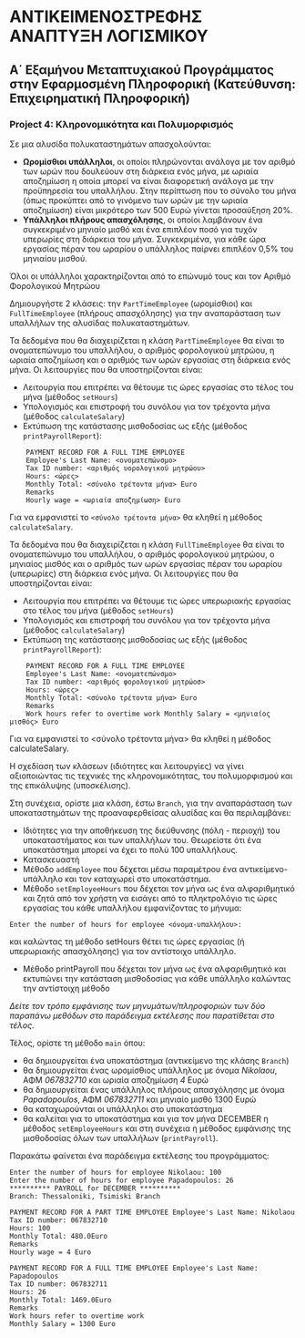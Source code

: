 ﻿# ΑΝΤΙΚΕΙΜΕΝΟΣΤΡΕΦΗΣ ΑΝΑΠΤΥΞΗ ΛΟΓΙΣΜΙΚΟΥ

## A΄ Εξαμήνου Μεταπτυχιακού Προγράμματος στην Εφαρμοσμένη Πληροφορική (Κατεύθυνση: Επιχειρηματική Πληροφορική)

### Project 4: Κληρονομικότητα και Πολυμορφισμός 

Σε μια αλυσίδα πολυκαταστημάτων απασχολούνται: 

- **Ωρομίσθιοι υπάλληλοι**, οι οποίοι πληρώνονται ανάλογα με τον αριθμό των ωρών που δουλεύουν  στη  διάρκεια  ενός  μήνα,  με  ωριαία  αποζημίωση  η  οποία  μπορεί  να  είναι διαφορετική ανάλογα με την προϋπηρεσία του υπαλλήλου. Στην περίπτωση που το σύνολο του μήνα (όπως προκύπτει από το γινόμενο των ωρών με την ωριαία αποζημίωση) είναι μικρότερο των 500 Ευρώ γίνεται προσαύξηση 20%.  
- **Υπάλληλοι πλήρους απασχόλησης**, οι οποίοι λαμβάνουν ένα συγκεκριμένο μηνιαίο μισθό και ένα επιπλέον ποσό για τυχόν υπερωρίες στη διάρκεια του μήνα. Συγκεκριμένα, για κάθε ώρα εργασίας πέραν του ωραρίου ο υπάλληλος παίρνει επιπλέον 0,5% του μηνιαίου μισθού.  

Όλοι οι υπάλληλοι χαρακτηρίζονται από το επώνυμό τους και τον Αριθμό Φορολογικού Μητρώου 

Δημιουργήστε  2  κλάσεις:  την  `PartTimeEmployee`  (ωρομίσθιοι)  και  `FullTimeEmployee` (πλήρους  απασχόλησης)  για  την  αναπαράσταση  των  υπαλλήλων  της  αλυσίδας πολυκαταστημάτων. 

Τα δεδομένα που θα διαχειρίζεται η κλάση `PartTimeEmployee` θα είναι το ονοματεπώνυμο του υπαλλήλου, ο αριθμός φορολογικού μητρώου, η ωριαία αποζημίωση και ο  αριθμός των  ωρών εργασίας στη διάρκεια ενός μήνα. Οι λειτουργίες που θα υποστηρίζονται είναι: 

- Λειτουργία  που  επιτρέπει  να  θέτουμε  τις  ώρες  εργασίας  στο  τέλος  του  μήνα  (μέθοδος `setHours`)   
- Υπολογισμός  και  επιστροφή  του  συνόλου  για  τον  τρέχοντα  μήνα  (μέθοδος `calculateSalary`)   
- Εκτύπωση της κατάστασης μισθοδοσίας ως εξής (μέθοδος `printPayrollReport`): 

```
    PAYMENT RECORD FOR A FULL TIME EMPLOYEE         
    Employee's Last Name: <ονοματεπώνσμο> 
    Tax ID number: <αριθμός υορολογικού μητρώου> 
    Hours: <ώρες> 
    Monthly Total: <σύνολο τρέτοντα μήνα> Euro 
    Remarks 
    Hourly wage = <ωριαία αποζημίωση> Euro 
```

Για να εμφανιστεί το `<σύνολο τρέτοντα μήνα>` θα κληθεί η μέθοδος `calculateSalary`. 

Τα δεδομένα που θα διαχειρίζεται η κλάση `FullTimeEmployee` θα είναι το ονοματεπώνυμο του υπαλλήλου,  ο  αριθμός  φορολογικού  μητρώου,  ο  μηνιαίος  μισθός  και  ο  αριθμός  των  ωρών εργασίας  πέραν  του  ωραρίου  (υπερωρίες)  στη  διάρκεια  ενός  μήνα.  Οι  λειτουργίες  που  θα υποστηρίζονται είναι: 

- Λειτουργία που επιτρέπει να θέτουμε τις ώρες υπερωριακής εργασίας στο τέλος του μήνα (μέθοδος `setHours`)    
- Υπολογισμός  και  επιστροφή  του  συνόλου  για  τον  τρέχοντα  μήνα  (μέθοδος `calculateSalary`)    
- Εκτύπωση της κατάστασης μισθοδοσίας ως εξής (μέθοδος `printPayrollReport`): 

```
    PAYMENT RECORD FOR A FULL TIME EMPLOYEE         
    Employee's Last Name: <ονοματεπώνσμο> 
    Tax ID number: <αριθμός φορολογικού μητρώοσ> 
    Hours: <ώρες> 
    Monthly Total: <σύνολο τρέτοντα μήνα> Euro 
    Remarks 
    Work hours refer to overtime work Monthly Salary = <μηνιαίος μισθός> Euro 
```

Για να εμφανιστεί το <σύνολο τρέτοντα μήνα> θα κληθεί η μέθοδος calculateSalary. 

Η  σχεδίαση  των  κλάσεων  (ιδιότητες  και  λειτουργίες)  να  γίνει  αξιοποιώντας  τις  τεχνικές  της κληρονομικότητας, του πολυμορφισμού και της επικάλυψης (υποσκέλισης).  

Στη συνέχεια, ορίστε μια κλάση, έστω `Branch`, για την αναπαράσταση των υποκαταστημάτων της προαναφερθείσας αλυσίδας και θα περιλαμβάνει: 

- Ιδιότητες για την αποθήκευση της διεύθυνσης (πόλη - περιοχή) του υποκαταστήματος και των  υπαλλήλων  του.  Θεωρείστε  ότι  ένα  υποκατάστημα  μπορεί  να  έχει  το  πολύ  100 υπαλλήλους.    
- Κατασκευαστή  
- Μέθοδο `addEmployee` που δέχεται μέσω παραμέτρου ένα αντικείμενο-υπάλληλο και τον καταχωρεί στο υποκατάστημα.  
- Μέθοδο `setEmployeeHours` που δέχεται τον μήνα ως ένα αλφαριθμητικό και ζητά από τον  χρήστη  να  εισάγει  από  το  πληκτρολόγιο  τις  ώρες  εργασίας  του  κάθε  υπαλλήλου εμφανίζοντας το μήνυμα: 

```
Enter the number of hours for employee <όνομα-υπαλλήλου>: 
```

και καλώντας τη μέθοδο setHours θέτει τις ώρες εργασίας (ή υπερωριακής απασχόλησης) για τον αντίστοιχο υπάλληλο. 

- Μέθοδο printPayroll που δέχεται τον μήνα ως ένα αλφαριθμητικό και εκτυπώνει την κατάσταση μισθοδοσίας για κάθε υπάλληλο καλώντας την αντίστοιχη μέθοδο 

*Δείτε τον τρόπο εμφάνισης των μηνυμάτων/πληροφοριών των δύο παραπάνω μεθόδων στο παράδειγμα εκτέλεσης που παρατίθεται στο τέλος.* 

Τέλος, ορίστε τη μέθοδο `main` όπου: 

- θα δημιουργείται ένα υποκατάστημα (αντικείμενο της κλάσης `Branch`)    
- θα δημιουργείται ένας ωρομίσθιος υπάλληλος με όνομα *Nikolaou*, ΑΦΜ *067832710* και ωριαία αποζημίωση *4* Ευρώ   
- θα δημιουργείται ένας υπάλληλος πλήρους απασχόλησης με όνομα *Papadopoulos*, ΑΦΜ *067832711* και μηνιαίο μισθό 1300 Ευρώ   
- θα καταχωρούνται οι υπάλληλοι στο υποκατάστημα   
- θα  καλείται  για  το  υποκατάστημα  και  για  τον  μήνα  DECEMBER  η  μέθοδος `setEmployeeHours` και στη συνέχεια η μέθοδος εμφάνισης της μισθοδοσίας όλων των υπαλλήλων (`printPayroll`).   

Παρακάτω φαίνεται ένα παράδειγμα εκτέλεσης του προγράμματος: 

```
Enter the number of hours for employee Nikolaou: 100 
Enter the number of hours for employee Papadopoulos: 26 
********** PAYROLL for DECEMBER **********
Branch: Thessaloniki, Tsimiski Branch 

PAYMENT RECORD FOR A PART TIME EMPLOYEE Employee's Last Name: Nikolaou 
Tax ID number: 067832710 
Hours: 100 
Monthly Total: 480.0Euro 
Remarks 
Hourly wage = 4 Euro 

PAYMENT RECORD FOR A FULL TIME EMPLOYEE Employee's Last Name: Papadopoulos 
Tax ID number: 067832711 
Hours: 26 
Monthly Total: 1469.0Euro 
Remarks 
Work hours refer to overtime work 
Monthly Salary = 1300 Euro
```
